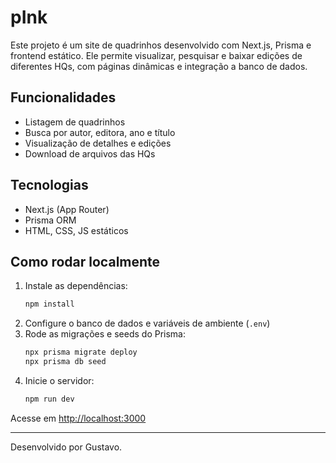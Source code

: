 # pInk

Este projeto é um site de quadrinhos desenvolvido com Next.js, Prisma e frontend estático. Ele permite visualizar, pesquisar e baixar edições de diferentes HQs, com páginas dinâmicas e integração a banco de dados.

## Funcionalidades
- Listagem de quadrinhos
- Busca por autor, editora, ano e título
- Visualização de detalhes e edições
- Download de arquivos das HQs

## Tecnologias
- Next.js (App Router)
- Prisma ORM
- HTML, CSS, JS estáticos

## Como rodar localmente
1. Instale as dependências:
   ```sh
   npm install
   ```
2. Configure o banco de dados e variáveis de ambiente (`.env`)
3. Rode as migrações e seeds do Prisma:
   ```sh
   npx prisma migrate deploy
   npx prisma db seed
   ```
4. Inicie o servidor:
   ```sh
   npm run dev
   ```

Acesse em [http://localhost:3000](http://localhost:3000)

---

Desenvolvido por Gustavo.
